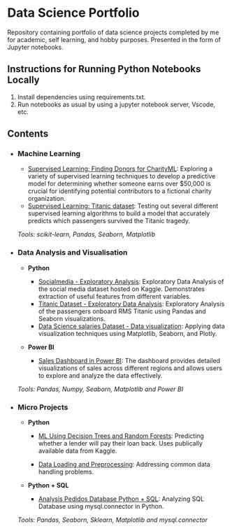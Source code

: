 # Data Science Portfolio
Repository containing portfolio of data science projects completed by me for academic, self learning, and hobby purposes. Presented in the form of Jupyter notebooks.

## Instructions for Running Python Notebooks Locally
1. Install dependencies using requirements.txt.
2. Run notebooks as usual by using a jupyter notebook server, Vscode, etc.

## Contents

- ### Machine Learning
	- [Supervised Learning: Finding Donors for CharityML](https://github.com/MarBenitez/data-science-portfolio/blob/main/finding_donors/charityML.ipynb): Exploring a variety of supervised learning techniques to develop a predictive model for determining whether someone earns over $50,000 is crucial for identifying potential contributors to a fictional charity organization.
	- [Supervised Learning: Titanic dataset](https://github.com/MarBenitez/data-science-portfolio/blob/main/titanic/titanic_FE_ML.ipynb): Testing out several different supervised learning algorithms to build a model that accurately predicts which passengers survived the Titanic tragedy.

	_Tools: scikit-learn, Pandas, Seaborn, Matplotlib_

- ### Data Analysis and Visualisation
	- __Python__
		- [Socialmedia - Exploratory Analysis](https://github.com/MarBenitez/data-science-portfolio/blob/main/socialmedia%20EDA/socialmedia_EDA.ipynb): Exploratory Data Analysis of the social media dataset hosted on Kaggle. Demonstrates extraction of useful features from different variables.
  		- [Titanic Dataset - Exploratory Data Analysis](https://github.com/MarBenitez/data-science-portfolio/blob/main/titanic/titanic_EDA.ipynb): Exploratory Analysis of the passengers onboard RMS Titanic using Pandas and Seaborn visualizations.
  		- [Data Science salaries Dataset - Data visualization](https://github.com/MarBenitez/visualization-practice/tree/main): Applying data visualization techniques using Matplotlib, Seaborn, and Plotly.
      
	- __Power BI__
		- [Sales Dashboard in Power BI](https://github.com/MarBenitez/sales-dashboard-powerbi): The dashboard provides detailed visualizations of sales across different regions and allows users to explore and analyze the data effectively.
		
	_Tools: Pandas, Numpy, Seaborn, Matplotlib and Power BI_


- ### Micro Projects

	- __Python__
		 -  [ML Using Decision Trees and Random Forests](https://github.com/MarBenitez/data-science-portfolio/blob/main/micro%20projects/lending%20loan%20ML/loan_ML_DC_RF.ipynb): Predicting whether a lender will pay their loan back. Uses publically available data from Kaggle.
     
		 - [Data Loading and Preprocessing](https://github.com/MarBenitez/load-preprocessing): Addressing common data handling problems.
     
	- __Python + SQL__
		 -  [Analysis Pedidos Database Python + SQL](https://github.com/MarBenitez/Analisis-DB-Pedidos-SQL-Python): Analyzing SQL Database using mysql.connector in Python.
   		

		
	_Tools: Pandas, Seaborn, Sklearn, Matplotlib and mysql.connector_
